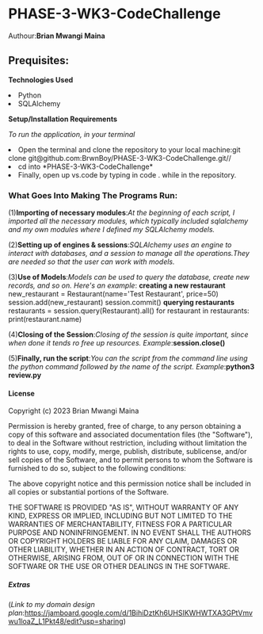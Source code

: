 # PHASE-3-WK3-CodeChallenge
Authour:**Brian Mwangi Maina**

## Prequisites:

**Technologies Used**

<li>Python
<li>SQLAlchemy

**Setup/Installation Requirements**

*To run the application, in your terminal*

<li>Open the terminal and clone the repository to your local machine:git clone git@github.com:BrwnBoy/PHASE-3-WK3-CodeChallenge.git//
<li>cd into *PHASE-3-WK3-CodeChallenge*
<li>Finally, open up vs.code by typing in code . while in the repository.

### What Goes Into Making The Programs Run:

(1)**Importing of necessary modules**:*At the beginning of each script, I imported all the necessary modules, which typically included sqlalchemy and my own modules where I defined my SQLAlchemy models.*

(2)**Setting up of engines & sessions**:*SQLAlchemy uses an engine to interact with databases, and a session to manage all the operations.They are needed so that the user can work  with models.*
 
(3)**Use of Models**:*Models can be used to query the database, create new records, and so on.* *Here's an example*:
**creating a new restaurant**
new_restaurant = Restaurant(name='Test Restaurant', price=50)
session.add(new_restaurant)
session.commit()
**querying restaurants**
restaurants = session.query(Restaurant).all()
for restaurant in restaurants:
    print(restaurant.name)

(4)**Closing of the Session**:*Closing of the session is quite important, since when done it tends ro free up resources.* *Example*:**session.close()**

(5)**Finally, run the script**:*You can the script from the command line using the python command followed by the name of the script.* *Example*:**python3 review.py**

#### License 

Copyright (c) 2023 Brian Mwangi Maina

Permission is hereby granted, free of charge, to any person obtaining a copy
of this software and associated documentation files (the "Software"), to deal
in the Software without restriction, including without limitation the rights
to use, copy, modify, merge, publish, distribute, sublicense, and/or sell
copies of the Software, and to permit persons to whom the Software is
furnished to do so, subject to the following conditions:

The above copyright notice and this permission notice shall be included in all
copies or substantial portions of the Software.

THE SOFTWARE IS PROVIDED "AS IS", WITHOUT WARRANTY OF ANY KIND, EXPRESS OR
IMPLIED, INCLUDING BUT NOT LIMITED TO THE WARRANTIES OF MERCHANTABILITY,
FITNESS FOR A PARTICULAR PURPOSE AND NONINFRINGEMENT. IN NO EVENT SHALL THE
AUTHORS OR COPYRIGHT HOLDERS BE LIABLE FOR ANY CLAIM, DAMAGES OR OTHER
LIABILITY, WHETHER IN AN ACTION OF CONTRACT, TORT OR OTHERWISE, ARISING FROM,
OUT OF OR IN CONNECTION WITH THE SOFTWARE OR THE USE OR OTHER DEALINGS IN THE
SOFTWARE.

##### Extras
(*Link to my domain design plan*:https://jamboard.google.com/d/1BihiDztKh6UHSIKWHWTXA3GPtVmvwu1loaZ_L1Pkt48/edit?usp=sharing)
